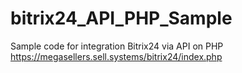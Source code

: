 # bitrix24_API_PHP_Sample
Sample code for integration Bitrix24 via API on PHP
https://megasellers.sell.systems/bitrix24/index.php
